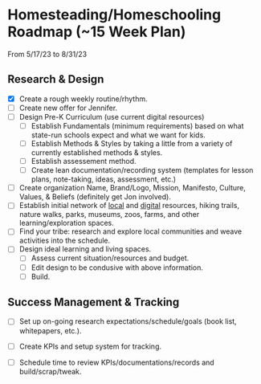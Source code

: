 # Homesteading/Homeschooling Roadmap (~15 Week Plan)

From 5/17/23 to 8/31/23

## Research & Design

- [x] Create a rough weekly routine/rhythm.
- [ ] Create new offer for Jennifer. 
- [ ] Design Pre-K Curriculum (use current digital resources)
  - [ ] Establish Fundamentals (minimum requirements) based on what state-run schools expect and what we want for kids.
  - [ ] Establish Methods & Styles by taking a little from a variety of currently established methods & styles.
  - [ ] Establish assessement method.
  - [ ] Create lean documentation/recording system (templates for lesson plans, note-taking, ideas, assessment, etc.)
- [ ] Create organization Name, Brand/Logo, Mission, Manifesto, Culture, Values, & Beliefs (definitely get Jon involved).
- [ ] Establish initial network of <u>local</u> and <u>digital</u> resources, hiking trails, nature walks, parks, museums, zoos, farms, and other learning/exploration spaces.
- [ ] Find your tribe: research and explore local communities and weave activities into the schedule. 
- [ ] Design ideal learning and living spaces.
  - [ ] Assess current situation/resources and budget.
  - [ ] Edit design to be condusive with above information.
  - [ ] Build.

## Success Management & Tracking

- [ ] Set up on-going research expectations/schedule/goals (book list, whitepapers, etc.).
- [ ] Create KPIs and setup system for tracking.
- [ ] Schedule time to review KPIs/documentations/records and build/scrap/tweak.

